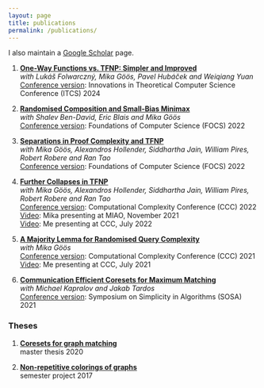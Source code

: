 ```yaml
---
layout: page
title: publications
permalink: /publications/
---
```


I also maintain a [Google Scholar](https://scholar.google.com/citations?user=zDr2oZYAAAAJ) page.

1. **[One-Way Functions vs. TFNP: Simpler and Improved](https://eprint.iacr.org/2023/945)**  
   _with Lukáš Folwarczný, Mika Göös, Pavel Hubáček and Weiqiang Yuan_  
   [Conference version](https://drops.dagstuhl.de/entities/document/10.4230/LIPIcs.ITCS.2024.50): Innovations in Theoretical Computer Science Conference (ITCS) 2024

2. **[Randomised Composition and Small-Bias Minimax](https://eccc.weizmann.ac.il/report/2022/112/)**  
   _with Shalev Ben-David, Eric Blais and Mika Göös_  
   [Conference version](https://www.computer.org/csdl/proceedings-article/focs/2022/551900a624/1JtvLg7Yvba): Foundations of Computer Science (FOCS) 2022

3. **[Separations in Proof Complexity and TFNP](https://eccc.weizmann.ac.il/report/2022/058/)**  
   _with Mika Göös, Alexandros Hollender, Siddhartha Jain, William Pires, Robert Robere and Ran Tao_  
   [Conference version](https://www.computer.org/csdl/proceedings-article/focs/2022/551900b150/1JtvOxb852w): Foundations of Computer Science (FOCS) 2022

4. **[Further Collapses in TFNP](https://eccc.weizmann.ac.il/report/2022/018/)**  
   _with Mika Göös, Alexandros Hollender, Siddhartha Jain, William Pires, Robert Robere and Ran Tao_   
   [Conference version](https://drops.dagstuhl.de/opus/volltexte/2022/16561/): Computational Complexity Conference (CCC) 2022  
   [Video](https://www.youtube.com/watch?v=KKABxMxoOnE): Mika presenting at MIAO, November 2021  
   [Video](https://www.youtube.com/watch?v=HJrLDFGBagw): Me presenting at CCC, July 2022  

5. **[A Majority Lemma for Randomised Query Complexity](https://eccc.weizmann.ac.il/report/2021/024/)**  
   _with Mika Göös_  
   [Conference version](https://drops.dagstuhl.de/opus/volltexte/2021/14292/): Computational Complexity Conference (CCC) 2021  
   [Video](https://www.youtube.com/watch?v=vnntK_iViNg): Me presenting at CCC, July 2021

6. **[Communication Efficient Coresets for Maximum Matching](https://arxiv.org/abs/2011.06481)**  
   _with Michael Kapralov and Jakab Tardos_  
   [Conference version](https://epubs.siam.org/doi/abs/10.1137/1.9781611976496.17): Symposium on Simplicity in Algorithms (SOSA) 2021

### Theses

1. **[Coresets for graph matching]({{https://github.com/DaiSijie/academic-website/tree/main}}/assets/gmaystre_master_thesis.pdf)**  
   master thesis 2020

2. **[Non-repetitive colorings of graphs]({{https://github.com/DaiSijie/academic-website/tree/main}}/assets/gmaystre_non_repetitive_coloring.pdf)**  
   semester project 2017
